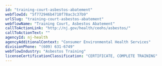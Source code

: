 ```yaml
---
id: "training-court-asbestos-abatement"
webflowId: "5f772946b4710f78ac3c37b9"
urlSlug: "training-court-asbestos-abatement"
webflowName: "Training Court, Asbestos Abatement"
callToActionLink: "http://nj.gov/health/ceohs/asbestos/"
callToActionText: ""
agencyId: nj-health
agencyAdditionalContext: "Consumer Environmental Health Services"
divisionPhone: "(609) 631-6749"
webflowIndustry: "Asbestos Training"
licenseCertificationClassification: "CERTIFICATE, COMPLETE TRAINING"
---
```

